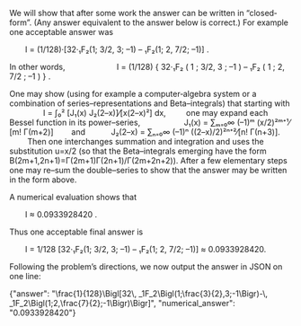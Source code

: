 We will show that after some work the answer can be written in “closed‐form”. (Any answer equivalent to the answer below is correct.) For example one acceptable answer was

  I = (1/128)·[32·₁F₂(1; 3/2, 3; –1) – ₁F₂(1; 2, 7/2; –1)] .

In other words,
  
    I = (1/128) { 32·₁F₂ ( 1 ; 3/2, 3 ; –1 ) – ₁F₂ ( 1 ; 2, 7/2 ; –1 ) } .

One may show (using for example a computer‐algebra system or a combination of series–representations and Beta–integrals) that starting with
  
  I = ∫₀² [J₁(x) J₂(2–x)]⁄[x(2–x)²] dx,
  
one may expand each Bessel function in its power–series,
  
   J₁(x) = ∑ₘ₌₀∞ (–1)ᵐ (x/2)²ᵐ⁺¹⁄[m! Γ(m+2)]
  and
   J₂(2–x) = ∑ₙ₌₀∞ (–1)ⁿ ((2–x)/2)²ⁿ⁺²⁄[n! Γ(n+3)].
  
Then one interchanges summation and integration and uses the substitution u=x/2 (so that the Beta–integrals emerging have the form B(2m+1,2n+1)=Γ(2m+1)Γ(2n+1)/Γ(2m+2n+2)). After a few elementary steps one may re–sum the double–series to show that the answer may be written in the form above.

A numerical evaluation shows that

  I ≈ 0.0933928420 .

Thus one acceptable final answer is

  I = 1/128 [32·₁F₂(1; 3/2, 3; –1) – ₁F₂(1; 2, 7/2; –1)] ≈ 0.0933928420.

Following the problem’s directions, we now output the answer in JSON on one line:

{"answer": "\\frac{1}{128}\\Bigl[32\\, _1F_2\\Bigl(1;\\frac{3}{2},3;-1\\Bigr)-\\, _1F_2\\Bigl(1;2,\\frac{7}{2};-1\\Bigr)\\Bigr]", "numerical_answer": "0.0933928420"}